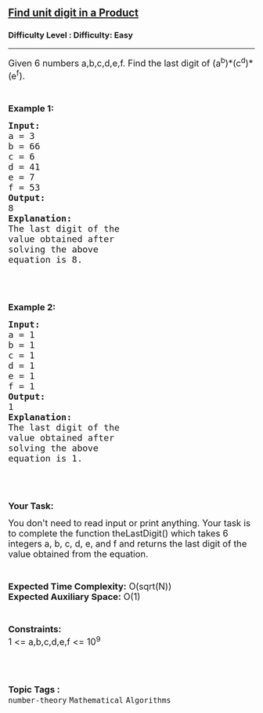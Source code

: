 <h2><a href="https://www.geeksforgeeks.org/problems/find-unit-digit-in-a-product2059/1?page=14&status=unsolved&sortBy=accuracy">Find unit digit in a Product</a></h2><h3>Difficulty Level : Difficulty: Easy</h3><hr><div class="problems_problem_content__Xm_eO"><p><span style="font-size:18px">Given 6 numbers a,b,c,d,e,f. Find the last digit of (a<sup>b</sup>)*(c<sup>d</sup>)*(e<sup>f</sup>).</span></p>

<p>&nbsp;</p>

<p><strong><span style="font-size:18px">Example 1:</span></strong></p>

<pre><strong><span style="font-size:18px">Input:</span></strong>
<span style="font-size:18px">a = 3 
b = 66 
c = 6 
d = 41 
e = 7 
f = 53</span>
<strong><span style="font-size:18px">Output:</span></strong>
<span style="font-size:18px">8</span>
<strong><span style="font-size:18px">Explanation:</span></strong>
<span style="font-size:18px">The last digit of the 
value obtained after 
solving the above 
equation is 8.</span></pre>

<p>&nbsp;</p>

<p>&nbsp;</p>

<p><strong><span style="font-size:18px">Example 2:</span></strong></p>

<pre><strong><span style="font-size:18px">Input:</span></strong>
<span style="font-size:18px">a = 1 
b = 1 
c = 1 
d = 1 
e = 1 
f = 1</span>
<strong><span style="font-size:18px">Output:</span></strong>
<span style="font-size:18px">1</span>
<strong><span style="font-size:18px">Explanation:</span></strong>
<span style="font-size:18px">The last digit of the 
value obtained after 
solving the above 
equation is 1.</span></pre>

<p>&nbsp;</p>

<p>&nbsp;</p>

<p><strong><span style="font-size:18px">Your Task:</span></strong></p>

<p><span style="font-size:18px">You don't need to read input or print anything. Your task is to complete the function theLastDigit() which takes 6 integers a, b, c, d, e, and f and returns the last digit of the value obtained from the equation.</span></p>

<p>&nbsp;</p>

<p><span style="font-size:18px"><strong>Expected Time Complexity:</strong> O(sqrt(N))<br>
<strong>Expected Auxiliary Space:</strong> O(1)</span></p>

<p>&nbsp;</p>

<p><span style="font-size:18px"><strong>Constraints:</strong><br>
1 &lt;= a,b,c,d,e,f &lt;= 10<sup>9</sup></span></p>

<p>&nbsp;</p>
</div><br><p><span style=font-size:18px><strong>Topic Tags : </strong><br><code>number-theory</code>&nbsp;<code>Mathematical</code>&nbsp;<code>Algorithms</code>&nbsp;